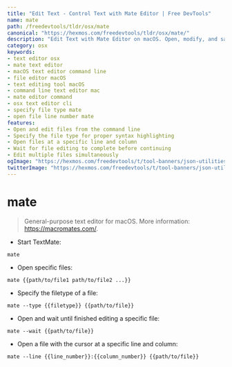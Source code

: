 ```yaml
---
title: "Edit Text - Control Text with Mate Editor | Free DevTools"
name: mate
path: /freedevtools/tldr/osx/mate
canonical: "https://hexmos.com/freedevtools/tldr/osx/mate/"
description: "Edit Text with Mate Editor on macOS. Open, modify, and save files using the command line. Supports file type specification and line/column navigation. Free online tool, no registration required."
category: osx
keywords:
- text editor osx
- mate text editor
- macOS text editor command line
- file editor macOS
- text editing tool macOS
- command line text editor mac
- mate editor command
- osx text editor cli
- specify file type mate
- open file line number mate
features:
- Open and edit files from the command line
- Specify the file type for proper syntax highlighting
- Open files at a specific line and column
- Wait for file editing to complete before continuing
- Edit multiple files simultaneously
ogImage: "https://hexmos.com/freedevtools/t/tool-banners/json-utilities-banner.png"
twitterImage: "https://hexmos.com/freedevtools/t/tool-banners/json-utilities-banner.png"
---
```


# mate

> General-purpose text editor for macOS.
> More information: <https://macromates.com/>.

- Start TextMate:

`mate`

- Open specific files:

`mate {{path/to/file1 path/to/file2 ...}}`

- Specify the filetype of a file:

`mate --type {{filetype}} {{path/to/file}}`

- Open and wait until finished editing a specific file:

`mate --wait {{path/to/file}}`

- Open a file with the cursor at a specific line and column:

`mate --line {{line_number}}:{{column_number}} {{path/to/file}}`
